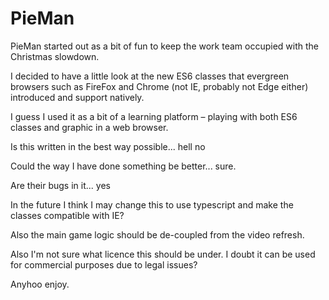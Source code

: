 # PieMan

PieMan started out as a bit of fun to keep the work team occupied with the Christmas slowdown.  

I decided to have a little look at the new ES6 classes that evergreen browsers such as FireFox and Chrome (not IE, probably not Edge either) introduced and support natively.  

I guess I used it as a bit of a learning platform – playing with both ES6 classes and graphic in a web browser.

Is this written in the best way possible... hell no

Could the way I have done something be better... sure.

Are their bugs in it... yes

In the future I think I may change this to use typescript and make the classes compatible with IE? 

Also the main game logic should be de-coupled from the video refresh.

Also I'm not sure what licence this should be under.  I doubt it can be used for commercial purposes due to legal issues?

Anyhoo enjoy.
